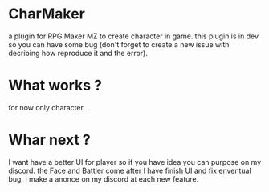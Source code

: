# CharMaker
a plugin for RPG Maker MZ to create character in game. this plugin is in dev so you can have some bug (don't forget to create a new issue with decribing how reproduce it and the error).

# What works ?
for now only character.

# Whar next ?
I want have a better UI for player so if you have idea you can purpose on my [discord](https://discord.gg/NVnUsmfQ6s). the Face and Battler come after I have finish UI and fix enventual bug, I make a anonce on my discord at each new feature.
